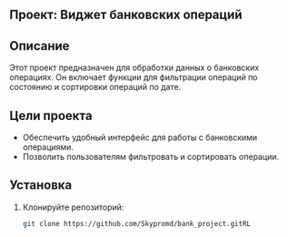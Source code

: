 ## Проект: Виджет банковских операций

## Описание
Этот проект предназначен для обработки данных о банковских операциях. Он включает функции для фильтрации операций по состоянию и сортировки операций по дате.

## Цели проекта
- Обеспечить удобный интерфейс для работы с банковскими операциями.
- Позволить пользователям фильтровать и сортировать операции.

## Установка

1. Клонируйте репозиторий:
   ```bash
   git clone https://github.com/Skypromd/bank_project.gitRL
   
